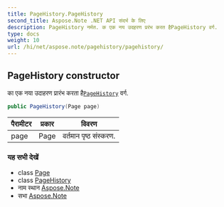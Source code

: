 ```yaml
---
title: PageHistory.PageHistory
second_title: Aspose.Note .NET API संदर्भ के लिए
description: PageHistory नर्मत. क एक नय उदहरण प्ररंभ करत हैPageHistory वर्ग.
type: docs
weight: 10
url: /hi/net/aspose.note/pagehistory/pagehistory/
---
```

## PageHistory constructor

का एक नया उदाहरण प्रारंभ करता है[`PageHistory`](../) वर्ग.

```csharp
public PageHistory(Page page)
```

| पैरामीटर | प्रकार | विवरण |
| --- | --- | --- |
| page | Page | वर्तमान पृष्ठ संस्करण. |

### यह सभी देखें

* class [Page](../../page/)
* class [PageHistory](../)
* नाम स्थान [Aspose.Note](../../pagehistory/)
* सभा [Aspose.Note](../../../)


